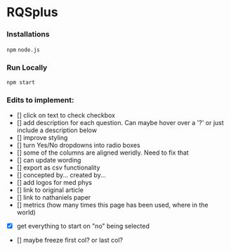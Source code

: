 # RQSplus

### Installations
`npm`
`node.js`

### Run Locally
`npm start`

### Edits to implement:
- [] click on text to check checkbox
- [] add description for each question. Can maybe hover over a '?' or just include a description below
- [] improve styling
- [] turn Yes/No dropdowns into radio boxes
- [] some of the columns are aligned weridly. Need to fix that
- [] can update wording
- [] export as csv functionality
- [] concepted by... created by...
- [] add logos for med phys
- [] link to original article
- [] link to nathaniels paper
- [] metrics (how many times this page has been used, where in the world)
- [X] get everything to start on "no" being selected
- [] maybe freeze first col? or last col?
